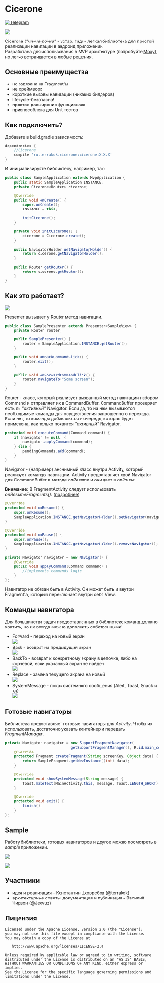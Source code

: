 # Cicerone

[![Telegram](https://img.shields.io/badge/Telegram-RUS-blue.svg)](https://t.me/Cicerone_RUS)  

![](https://habrastorage.org/files/644/32e/9eb/64432e9eb3664723b3ee438449dab3b0.png)

Cicerone (_"чи-че-ро́-не"_ - устар. гид) - легкая библиотека для простой реализации навигации в андроид приложении.  
Разработана для использования в MVP архитектуре (попробуйте [Moxy](https://github.com/Arello-Mobile/Moxy)), но легко встраивается в любые решения.

## Основные преимущества
+ не завязана на Fragment'ы
+ не фреймворк
+ короткие вызовы навигации (никаких билдеров)
+ lifecycle-безопасна!
+ простое расширение функционала
+ приспособлена для Unit тестов

## Как подключить?
Добавьте в build.gradle зависимость:
```groovy
dependencies {
    //Cicerone
    compile 'ru.terrakok.cicerone:cicerone:X.X.X'
}
```
И инициализируйте библиотеку, например, так:
```java
public class SampleApplication extends MvpApplication {
    public static SampleApplication INSTANCE;
    private Cicerone<Router> cicerone;

    @Override
    public void onCreate() {
        super.onCreate();
        INSTANCE = this;

        initCicerone();
    }

    private void initCicerone() {
        cicerone = Cicerone.create();
    }

    public NavigatorHolder getNavigatorHolder() {
        return cicerone.getNavigatorHolder();
    }

    public Router getRouter() {
        return cicerone.getRouter();
    }
}
```

## Как это работает?
![](https://habrastorage.org/files/4df/45d/973/4df45d9733fc4ee0a2f0be933de475b1.png)

Presenter вызывает у Router метод навигации.

```java
public class SamplePresenter extends Presenter<SampleView> {
    private Router router;

    public SamplePresenter() {
        router = SampleApplication.INSTANCE.getRouter();
    }

    public void onBackCommandClick() {
        router.exit();
    }

    public void onForwardCommandClick() {
        router.navigateTo("Some screen");
    }
}
```

Router - класс, который реализует вызванный метод навигации набором Command и отправляет их в CommandBuffer.
CommandBuffer проверяет есть ли _"активный"_ Navigator.
Если да, то на нем вызываются необходимые команды для осуществления запрошенного перехода.
Если нет, то команды добавляются в очередь, которая будет применена, как только появится _"активный"_ Navigator.

```java
protected void executeCommand(Command command) {
    if (navigator != null) {
        navigator.applyCommand(command);
    } else {
        pendingCommands.add(command);
    }
}
```

Navigator - (например) анонимный класс внутри Activity, который реализует команды навигации.
Activity предоставляет свой Navigator для CommandBuffer в методе _onResume_ и очищает в _onPause_

**Внимание**: В FragmentActivity следует использовать _onResumeFragments()_. ([подробнее](https://developer.android.com/reference/android/support/v4/app/FragmentActivity.html#onResume()))

```java
@Override
protected void onResume() {
    super.onResume();
    SampleApplication.INSTANCE.getNavigatorHolder().setNavigator(navigator);
}

@Override
protected void onPause() {
    super.onPause();
    SampleApplication.INSTANCE.getNavigatorHolder().removeNavigator();
}

private Navigator navigator = new Navigator() {
    @Override
    public void applyCommand(Command command) {
        //implements commands logic
    }
};
```

Навигатор не обязан быть в Activity. Он может быть и внутри Fragment'а, который переключает внутри себя View.

## Команды навигатора
Для большинства задач предоставленных в библиотеке команд должно хватить, но их всегда можно дополнить собственными!
+ Forward - переход на новый экран  
![](https://habrastorage.org/files/862/77e/b20/86277eb20b574dae8307ac4f64b0f090.png)
+ Back - возврат на предыдущий экран  
![](https://habrastorage.org/files/059/b63/2d3/059b632d3a7c4515a534b9e5e881c8f0.png)
+ BackTo - возврат к конкретному экрану в цепочке, либо на корневой, если указанный экран не найден  
![](https://habrastorage.org/files/a45/4f4/c34/a454f4c340764632ad0669014ad5550d.png)
+ Replace - замена текущего экрана на новый  
![](https://habrastorage.org/files/4ae/95c/fee/4ae95cfee4c04f038ad17d358ab08d07.png)
+ SystemMessage - показ системного сообщения (Alert, Toast, Snack и тд)  
![](https://habrastorage.org/files/6e7/1a6/4ed/6e71a64edec04079bf33faa7ab39606f.png)

## Готовые навигаторы
Библиотека предоставляет готовые навигаторы для _Activity_.
Чтобы их использовать, достаточно указать контейнер и передать _FragmentManager_.
```java
private Navigator navigator = new SupportFragmentNavigator(
                              getSupportFragmentManager(), R.id.main_container) {
    @Override
    protected Fragment createFragment(String screenKey, Object data) {
        return SampleFragment.getNewInstance((int) data);
    }

    @Override
    protected void showSystemMessage(String message) {
        Toast.makeText(MainActivity.this, message, Toast.LENGTH_SHORT).show();
    }

    @Override
    protected void exit() {
        finish();
    }
};
```
## Sample
Работу библиотеки, готовых навигаторов и другое можно посмотреть в _sample_ приложении.

![](https://habrastorage.org/files/16d/2ee/6e3/16d2ee6e33a0428eb4f0dcab8ce6b294.gif)

![](https://hsto.org/files/867/638/c33/867638c338704489b3107a6d7cb28c2d.gif)

## Участники
+ идея и реализация - Константин Цховребов (@terrakok)
+ архитектурные советы, документация и публикация - Василий Чирвон (@Jeevuz)

## Лицензия

    Licensed under the Apache License, Version 2.0 (the "License");
    you may not use this file except in compliance with the License.
    You may obtain a copy of the License at

       http://www.apache.org/licenses/LICENSE-2.0

    Unless required by applicable law or agreed to in writing, software
    distributed under the License is distributed on an "AS IS" BASIS,
    WITHOUT WARRANTIES OR CONDITIONS OF ANY KIND, either express or implied.
    See the License for the specific language governing permissions and
    limitations under the License.
